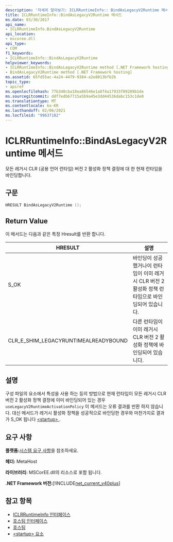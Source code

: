 ```yaml
---
description: '자세히 알아보기: ICLRRuntimeInfo:: BindAsLegacyV2Runtime 메서드'
title: ICLRRuntimeInfo::BindAsLegacyV2Runtime 메서드
ms.date: 03/30/2017
api_name:
- ICLRRuntimeInfo.BindAsLegacyV2Runtime
api_location:
- mscoree.dll
api_type:
- COM
f1_keywords:
- ICLRRuntimeInfo::BindAsLegacyV2Runtime
helpviewer_keywords:
- ICLRRuntimeInfo::BindAsLegacyV2Runtime method [.NET Framework hosting]
- BindAsLegacyV2Runtime method [.NET Framework hosting]
ms.assetid: 65fd55ac-4a24-4479-9384-a2e8013bfb2b
topic_type:
- apiref
ms.openlocfilehash: 77b340cba18ea86546e1a8f4a17933f09289b1de
ms.sourcegitcommit: ddf7edb67715a5b9a45e3dd44536dabc153c1de0
ms.translationtype: MT
ms.contentlocale: ko-KR
ms.lasthandoff: 02/06/2021
ms.locfileid: "99637182"
---
```

# <a name="iclrruntimeinfobindaslegacyv2runtime-method"></a>ICLRRuntimeInfo::BindAsLegacyV2Runtime 메서드

모든 레거시 CLR (공용 언어 런타임) 버전 2 활성화 정책 결정에 대 한 현재 런타임을 바인딩합니다.  
  
## <a name="syntax"></a>구문  
  
```cpp  
HRESULT BindAsLegacyV2Runtime ();  
```  
  
## <a name="return-value"></a>Return Value  

 이 메서드는 다음과 같은 특정 Hresult를 반환 합니다.  
  
|HRESULT|설명|  
|-------------|-----------------|  
|S_OK|바인딩이 성공 했거나이 런타임이 이미 레거시 CLR 버전 2 활성화 정책 런타임으로 바인딩되어 있습니다.|  
|CLR_E_SHIM_LEGACYRUNTIMEALREADYBOUND|다른 런타임이 이미 레거시 CLR 버전 2 활성화 정책에 바인딩되어 있습니다.|  
  
## <a name="remarks"></a>설명  

 구성 파일의 요소에서 특성을 사용 하는 등의 방법으로 현재 런타임이 모든 레거시 CLR 버전 2 활성화 정책 결정에 이미 바인딩되어 있는 경우 `useLegacyV2RuntimeActivationPolicy` 이 메서드는 오류 결과를 반환 하지 않습니다. 대신 메서드가 레거시 활성화 정책을 성공적으로 바인딩한 경우와 마찬가지로 결과가 S_OK 됩니다 [ \<startup> ](../../configure-apps/file-schema/startup/startup-element.md) .  
  
## <a name="requirements"></a>요구 사항  

 **플랫폼:**[시스템 요구 사항](../../get-started/system-requirements.md)을 참조하세요.  
  
 **헤더:** MetaHost  
  
 **라이브러리:** MSCorEE.dll의 리소스로 포함 됩니다.  
  
 **.NET Framework 버전:**[!INCLUDE[net_current_v40plus](../../../../includes/net-current-v40plus-md.md)]  
  
## <a name="see-also"></a>참고 항목

- [ICLRRuntimeInfo 인터페이스](iclrruntimeinfo-interface.md)
- [호스팅 인터페이스](hosting-interfaces.md)
- [호스팅](index.md)
- [\<startup> 요소](../../configure-apps/file-schema/startup/startup-element.md)
